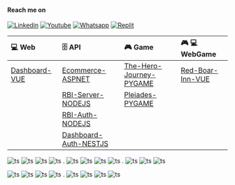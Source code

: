 #### Reach me on
[![Linkedin](https://img.shields.io/badge/LinkedIn-white?style=for-the-badge&logo=linkedin&logoColor=blue)](https://www.linkedin.com/in/fernando-de-alvarenga-medeiros/)
[![Youtube](https://img.shields.io/badge/Youtube-white?style=for-the-badge&logo=youtube&logoColor=red)](https://www.youtube.com/channel/UC4DtvxaUeEZHmqafh5mSOLg)
[![Whatsapp](https://img.shields.io/badge/WhatsApp-white?style=for-the-badge&logo=whatsapp&logoColor=green)](https://wa.me/5521965858952?text=linkGithub)
[![Replit](https://img.shields.io/badge/replit-white?style=for-the-badge&logo=replit&logoColor=orange)](https://replit.com/@FernandoMedeir8)

| 💻 Web                                                             | 🗄️ API                                                                               | 🎮 Game                                                                           | 🎮 💻 WebGame                                                                |
| :---------------------------------------------------------------- | :---------------------------------------------------------------------------------- | :------------------------------------------------------------------------------- | :------------------------------------------------------------------------- |
| [Dashboard-VUE](https://github.com/Fernando-Medeiros/D-BOARD-Vue) | [Ecommerce-ASPNET](https://github.com/Fernando-Medeiros/ECommerce-ASP-NET-API)      | [The-Hero-Journey-PYGAME](https://github.com/Fernando-Medeiros/The-Hero-Journey) | [Red-Boar-Inn-VUE](https://github.com/Fernando-Medeiros/red-boar-inn-game) |
|                                                                   | [RBI-Server-NODEJS](https://github.com/Fernando-Medeiros/RBI-Server-Node-API)       | [Pleiades-PYGAME](https://github.com/Fernando-Medeiros/Pleiades)                 |
|                                                                   | [RBI-Auth-NODEJS](https://github.com/Fernando-Medeiros/RBI-Auth-Node-API)           |
|                                                                   | [Dashboard-Auth-NESTJS](https://github.com/Fernando-Medeiros/D-BOARD-Auth-Nest-API) |


![ts](https://skillicons.dev/icons?i=cs)
![ts](https://skillicons.dev/icons?i=typescript)
![ts](https://skillicons.dev/icons?i=php)
![ts](https://skillicons.dev/icons?i=python)
.
![ts](https://skillicons.dev/icons?i=net)
![ts](https://skillicons.dev/icons?i=nodejs)
![ts](https://skillicons.dev/icons?i=nestjs)
![ts](https://skillicons.dev/icons?i=laravel)
.
![ts](https://skillicons.dev/icons?i=vue)
![ts](https://skillicons.dev/icons?i=html)
![ts](https://skillicons.dev/icons?i=css)

![ts](https://skillicons.dev/icons?i=mysql)
![ts](https://skillicons.dev/icons?i=postgres)
![ts](https://skillicons.dev/icons?i=mongo)
![ts](https://skillicons.dev/icons?i=redis)
.
![ts](https://skillicons.dev/icons?i=git)
![ts](https://skillicons.dev/icons?i=linux)
![ts](https://skillicons.dev/icons?i=docker)
![ts](https://skillicons.dev/icons?i=azure)
